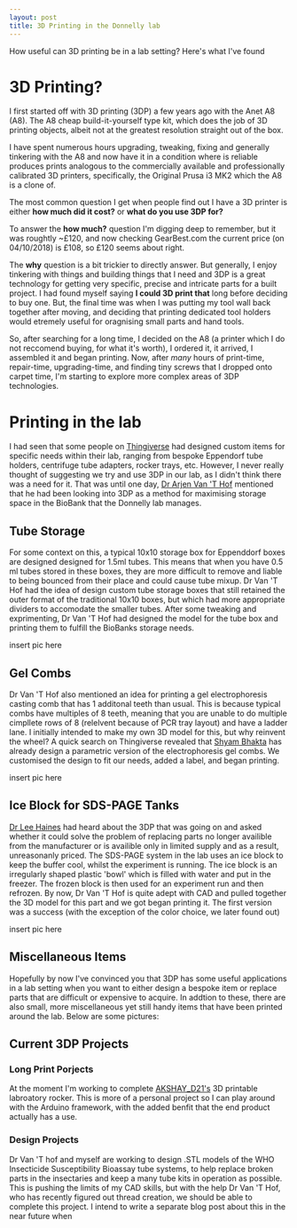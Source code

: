 ```yaml
---
layout: post
title: 3D Printing in the Donnelly lab
---
```


How useful can 3D printing be in a lab setting? Here's what I've found

# 3D Printing?

I first started off with 3D printing (3DP) a few years ago with the Anet A8 (A8). The A8 cheap build-it-yourself type kit, which does the job of 3D printing objects, albeit not at the greatest resolution straight out of the box. 

I have spent numerous hours upgrading, tweaking, fixing and generally tinkering with the A8 and now have it in a condition where is reliable produces prints analogous to the commercially available and professionally calibrated 3D printers, specifically, the Original Prusa i3 MK2 which the A8 is a clone of.

The most common question I get when people find out I have a 3D printer is either **how much did it cost?** or **what do you use 3DP for?**

To answer the **how much?** question I'm digging deep to remember, but it was roughtly ~£120, and now checking GearBest.com the current price (on 04/10/2018) is £108, so £120 seems about right. 

The **why** question is a bit trickier to directly answer. But generally, I enjoy tinkering with things and building things that I need and 3DP is a great technology for getting very specific, precise and intricate parts for a built project. I had found myself saying **I could 3D print that** long before deciding to buy one. But, the final time was when I was putting my tool wall back together after moving, and deciding that printing dedicated tool holders would etremely useful for oragnising small parts and hand tools. 

So, after searching for a long time, I decided on the A8 (a printer which I do not reccomend buying, for what it's worth), I ordered it, it arrived, I assembled it and began printing. Now, after _many_ hours of print-time, repair-time, upgrading-time,  and finding tiny screws that I dropped onto carpet time, I'm starting to explore more complex areas of 3DP technologies. 

# Printing in the lab

I had seen that some people on [Thingiverse](http://thingiverse.com) had designed custom items for specific needs within their lab, ranging from bespoke Eppendorf tube holders, centrifuge tube adapters, rocker trays, etc. However, I never really thought of suggesting we try and use 3DP in our lab, as I didn't think there was a need for it. That was until one day, [Dr Arjen Van 'T Hof](https://www.lstmed.ac.uk/about/people) mentioned that he had been looking into 3DP as a method for maximising storage space in the BioBank that the Donnelly lab manages.

## Tube Storage

For some context on this, a typical 10x10 storage box for Eppenddorf boxes are designed designed for 1.5ml tubes. This means that when you have 0.5 ml tubes stored in these boxes, they are more difficult to remove and liable to being bounced from their place and could cause tube mixup. Dr Van 'T Hof had the idea of design custom tube storage boxes that still retained the outer format of the traditional 10x10 boxes, but which had more appropriate dividers to accomodate the smaller tubes. After some tweaking and exprimenting, Dr Van 'T Hof had designed the model for the tube box and printing them to fulfill the BioBanks storage needs.

insert pic here

## Gel Combs

Dr Van 'T Hof also mentioned an idea for printing a gel electrophoresis casting comb that has 1 additonal teeth than usual. This is because typical combs have multiples of 8 teeth, meaning that you are unable to do multiple cimpllete rows of 8 (relelvent because of PCR tray layout) and have a ladder lane. I initially intended to make my own 3D model for this, but why reinvent the wheel? A quick search on Thingiverse revealed that [Shyam Bhakta](https://www.thingiverse.com/shyambhakta/about) has already design a parametric version of the electrophoresis gel combs. We customised the design to fit our needs, added a label, and began printing. 

insert pic here

## Ice Block for SDS-PAGE Tanks

[Dr Lee Haines](https://www.lstmed.ac.uk/about/people/dr-lee-haines) had heard about the 3DP that was going on and asked whether it could solve the problem of replacing parts no longer availible from the manufacturer or is availible only in limited supply and as a result, unreasonanly priced. The SDS-PAGE system in the lab uses an ice block to keep the buffer cool, whilst the experiment is running. The ice block is an irregularly shaped plastic 'bowl' which is filled with water and put in the freezer. The frozen block is then used for an experiment run and then refrozen. By now, Dr Van 'T Hof is quite adept with CAD and pulled together the 3D model for this part and we got began printing it. The first version was a success (with the exception of the color choice, we later found out)

insert pic here 

## Miscellaneous Items

Hopefully by now I've convinced you that 3DP has some useful applications in a lab setting when you want to either design a bespoke item or replace parts that are difficult or expensive to acquire. In addtion to these, there are also small, more miscellaneous yet still handy items that have been printed around the lab. Below are some pictures:

## Current 3DP Projects

### Long Print Porjects 
At the moment I'm working to complete [AKSHAY_D21's](https://www.thingiverse.com/thing:2948680) 3D printable labroatory rocker. This is more of a personal project so I can play around with the Arduino framework, with the added benfit that the end product actually has a use. 

### Design Projects 
Dr Van 'T hof and myself are working to design .STL models of the WHO Insecticide Susceptibility Bioassay tube systems, to help replace broken parts in the insectaries and keep a many tube kits in operation as possible. This is pushing the limits of my CAD skills, but with the help Dr Van 'T Hof, who has recently figured out thread creation, we should be able to complete this project. I intend to write a separate blog post about this in the near future when 
